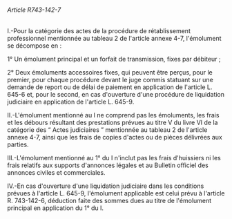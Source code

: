 ###### Article R743-142-7

I.-Pour la catégorie des actes de la procédure de rétablissement professionnel mentionnée au tableau 2 de l'article annexe 4-7, l'émolument se décompose en :

1° Un émolument principal et un forfait de transmission, fixes par débiteur ;

2° Deux émoluments accessoires fixes, qui peuvent être perçus, pour le premier, pour chaque procédure devant le juge commis statuant sur une demande de report ou de délai de paiement en application de l'article L. 645-6 et, pour le second, en cas d'ouverture d'une procédure de liquidation judiciaire en application de l'article L. 645-9.

II.-L'émolument mentionné au I ne comprend pas les émoluments, les frais et les débours résultant des prestations prévues au titre V du livre VI de la catégorie des “ Actes judiciaires ” mentionnée au tableau 2 de l'article annexe 4-7, ainsi que les frais de copies d'actes ou de pièces délivrées aux parties.

III.-L'émolument mentionné au 1° du I n'inclut pas les frais d'huissiers ni les frais relatifs aux supports d'annonces légales et au Bulletin officiel des annonces civiles et commerciales.

IV.-En cas d'ouverture d'une liquidation judiciaire dans les conditions prévues à l'article L. 645-9, l'émolument applicable est celui prévu à l'article R. 743-142-6, déduction faite des sommes dues au titre de l'émolument principal en application du 1° du I.

